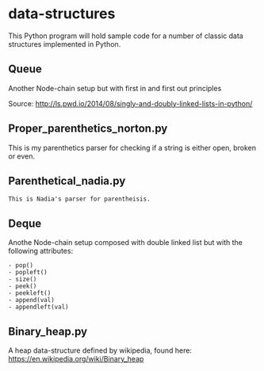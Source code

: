 # data-structures

This Python program will hold sample code for a number of classic data structures implemented in Python.

## Queue

Another Node-chain setup but with first in and first out principles

Source:
    http://ls.pwd.io/2014/08/singly-and-doubly-linked-lists-in-python/

## Proper_parenthetics_norton.py

This is my parenthetics parser for checking if a string is either open, broken or even.

## Parenthetical_nadia.py
    This is Nadia's parser for parentheisis.

## Deque

Anothe Node-chain setup composed with double linked list but with the following attributes:

    - pop()
    - popleft()
    - size()
    - peek()
    - peekleft()
    - append(val)
    - appendleft(val)



## Binary_heap.py

A heap data-structure defined by wikipedia, found here: https://en.wikipedia.org/wiki/Binary_heap
